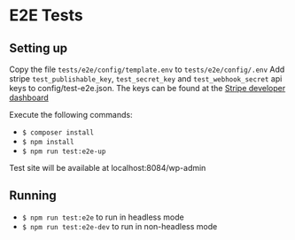 # E2E Tests

## Setting up
Copy the file `tests/e2e/config/template.env` to `tests/e2e/config/.env`
Add stripe `test_publishable_key`, `test_secret_key` and `test_webhook_secret` api keys to config/test-e2e.json. The keys can be found at the [Stripe developer dashboard](https://dashboard.stripe.com/test/apikeys)

Execute the following commands:

- `$ composer install`
- `$ npm install`
- `$ npm run test:e2e-up`

Test site will be available at localhost:8084/wp-admin

## Running
- `$ npm run test:e2e` to run in headless mode
- `$ npm run test:e2e-dev` to run in non-headless mode



